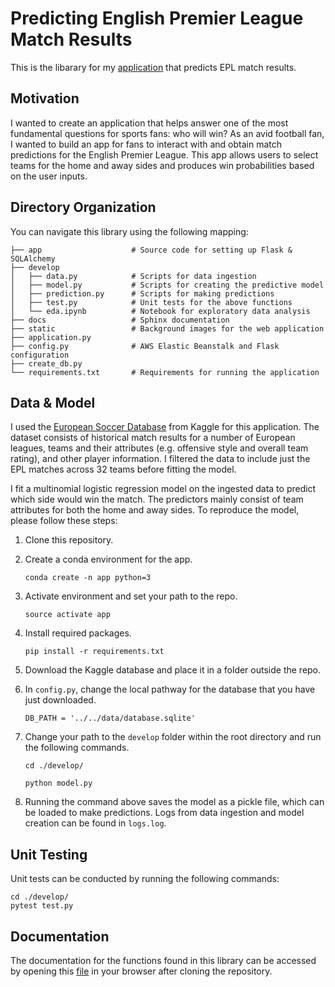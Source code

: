 # Predicting English Premier League Match Results

This is the libarary for my [application](http://match-prediction.us-west-2.elasticbeanstalk.com/) that predicts EPL match results. 


## Motivation

I wanted to create an application that helps answer one of the most fundamental questions for sports fans: who will win? As an avid football fan, I wanted to build an app for fans to interact with and obtain match predictions for the English Premier League. This app allows users to select teams for the home and away sides and produces win probabilities based on the user inputs.


## Directory Organization

You can navigate this library using the following mapping:


    ├── app                    # Source code for setting up Flask & SQLAlchemy
    ├── develop                 
    │   ├── data.py            # Scripts for data ingestion
    │   ├── model.py           # Scripts for creating the predictive model 
    │   ├── prediction.py      # Scripts for making predictions
    │   ├── test.py            # Unit tests for the above functions
    │   └── eda.ipynb          # Notebook for exploratory data analysis
    ├── docs                   # Sphinx documentation
    ├── static                 # Background images for the web application
    ├── application.py         
    ├── config.py              # AWS Elastic Beanstalk and Flask configuration   
    ├── create_db.py                
    └── requirements.txt       # Requirements for running the application


## Data & Model

I used the [European Soccer Database](https://www.kaggle.com/hugomathien/soccer/data) from Kaggle for this application. The dataset consists of historical match results for a number of European leagues, teams and their attributes (e.g. offensive style and overall team rating), and other player information. I filtered the data to include just the EPL matches across 32 teams before fitting the model. 

I fit a multinomial logistic regression model on the ingested data to predict which side would win the match. The predictors mainly consist of team attributes for both the home and away sides. To reproduce the model, please follow these steps:

1. Clone this repository.

2. Create a conda environment for the app.

    `conda create -n app python=3`
    
3. Activate environment and set your path to the repo.

    `source activate app`

4. Install required packages.

    `pip install -r requirements.txt`
    
5. Download the Kaggle database and place it in a folder outside the repo.

6. In `config.py`, change the local pathway for the database that you have just downloaded.

    `DB_PATH = '../../data/database.sqlite'`

7. Change your path to the `develop` folder within the root directory and run the following commands.

    `cd ./develop/`
    
    `python model.py`

8. Running the command above saves the model as a pickle file, which can be loaded to make predictions. Logs from data ingestion and model creation can be found in `logs.log`.


## Unit Testing

Unit tests can be conducted by running the following commands:

    cd ./develop/
    pytest test.py


## Documentation

The documentation for the functions found in this library can be accessed by opening this [file](https://github.com/spencermoon/soccer/blob/master/docs/_build/html/index.html) in your browser after cloning the repository. 
